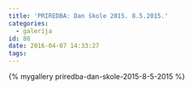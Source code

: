```yaml
---
title: 'PRIREDBA: Dan škole 2015. 8.5.2015.'
categories:
  - galerija
id: 88
date: 2016-04-07 14:33:27
tags:
---
```


{% mygallery priredba-dan-skole-2015-8-5-2015 %}